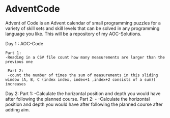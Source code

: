 # AdventCode
Advent of Code is an Advent calendar of small programming puzzles for a variety of skill sets and skill levels that can be solved in any programming language you like.
This will be a repository of my AOC-Solutions. 

Day 1 : AOC-Code

  	Part 1:
  	-Reading in a CSV file count how many measurements are larger than the previous one
	
 	 Part 2:
 	 -count the number of times the sum of measurements in this sliding window (A, B, C (index index, index+1 ,index+2 consists of a sum)) increases
Day 2: 
	Part 1: 
	-Calculate the horizontal position and depth you would have after following the planned course.
	Part 2: 
	- -Calculate the horizontal position and depth you would have after following the planned course after adding aim.
